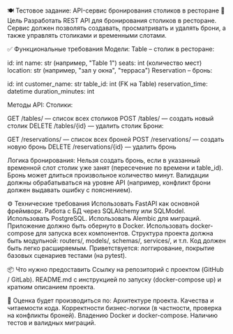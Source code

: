 🍽️ Тестовое задание: API-сервис бронирования столиков в ресторане
📌 Цель
Разработать REST API для бронирования столиков в ресторане. Сервис должен позволять создавать, просматривать и удалять брони, а также управлять столиками и временными слотами.

✅ Функциональные требования
Модели:
Table – столик в ресторане:


id: int
name: str (например, "Table 1")
seats: int (количество мест)
location: str (например, "зал у окна", "терраса")
Reservation – бронь:


id: int
customer_name: str
table_id: int (FK на Table)
reservation_time: datetime
duration_minutes: int

Методы API:
Столики:


GET /tables/ — список всех столиков
POST /tables/ — создать новый столик
DELETE /tables/{id} — удалить столик
Брони:


GET /reservations/ — список всех броней
POST /reservations/ — создать новую бронь
DELETE /reservations/{id} — удалить бронь

Логика бронирования:
Нельзя создать бронь, если в указанный временной слот столик уже занят (пересечение по времени и table_id).
Бронь может длиться произвольное количество минут.
Валидации должны обрабатываться на уровне API (например, конфликт брони должен выдавать ошибку с пояснением).

⚙️ Технические требования
Использовать FastAPI как основной фреймворк.
Работа с БД через SQLAlchemy или SQLModel.
Использовать PostgreSQL.
Использовать Alembic для миграций.
Приложение должно быть обернуто в Docker.
Использовать docker-compose для запуска всех компонентов.
Структура проекта должна быть модульной: routers/, models/, schemas/, services/, и т.п.
Код должен быть легко расширяемым.
Приветствуется: логгирование, покрытие базовых сценариев тестами (на pytest).

📦 Что нужно предоставить
Ссылку на репозиторий с проектом (GitHub / GitLab).
README.md с инструкцией по запуску (docker-compose up) и кратким описанием проекта.

🧠 Оценка будет производиться по:
Архитектуре проекта.
Качества и читаемости кода.
Корректности бизнес-логики (в частности, проверка на конфликты броней).
Владению Docker и docker-compose.
Наличию тестов и валидных миграций.

